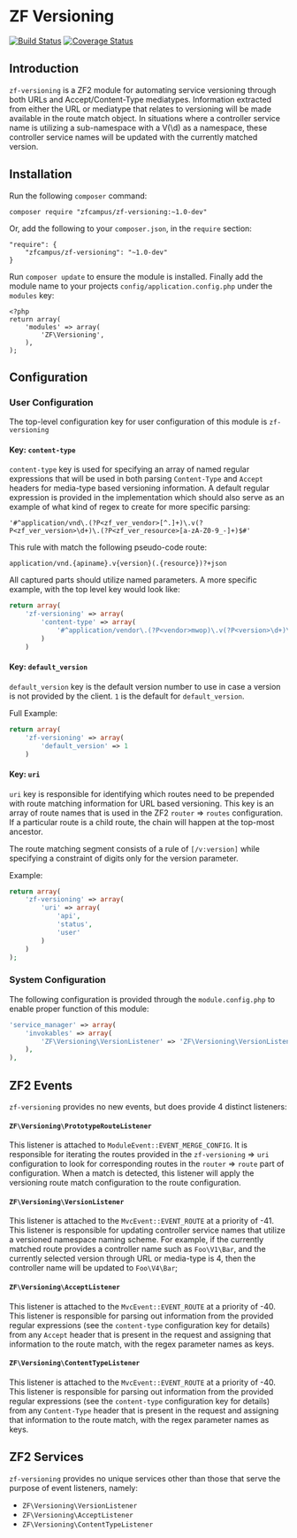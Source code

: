 ZF Versioning
=============

[![Build Status](https://travis-ci.org/zfcampus/zf-versioning.png)](https://travis-ci.org/zfcampus/zf-versioning)
[![Coverage Status](https://coveralls.io/repos/zfcampus/zf-versioning/badge.png?branch=master)](https://coveralls.io/r/zfcampus/zf-versioning)

Introduction
------------

`zf-versioning` is a ZF2 module for automating service versioning through both URLs and
Accept/Content-Type mediatypes.  Information extracted from either the URL or mediatype
that relates to versioning will be made available in the route match object.  In situations
where a controller service name is utilizing a sub-namespace with a V(\d) as a namespace,
these controller service names will be updated with the currently matched version.

Installation
------------

Run the following `composer` command:

    composer require "zfcampus/zf-versioning:~1.0-dev"

Or, add the following to your `composer.json`, in the `require` section:

    "require": {
        "zfcampus/zf-versioning": "~1.0-dev"
    }

Run `composer update` to ensure the module is installed.  Finally add the module name to
your projects `config/application.config.php` under the `modules` key:

    <?php
    return array(
        'modules' => array(
            'ZF\Versioning',
        ),
    );


Configuration
-------------

### User Configuration ###

The top-level configuration key for user configuration of this module is `zf-versioning`

#### Key: `content-type` ####

`content-type` key is used for specifying an array of named regular expressions that will be
used in both parsing `Content-Type` and `Accept` headers for media-type based versioning
information.  A default regular expression is provided in the implementation which should
also serve as an example of what kind of regex to create for more specific parsing:

    '#^application/vnd\.(?P<zf_ver_vendor>[^.]+)\.v(?P<zf_ver_version>\d+)\.(?P<zf_ver_resource>[a-zA-Z0-9_-]+)$#'

This rule with match the following pseudo-code route:

    application/vnd.{apiname}.v{version}(.{resource})?+json

All captured parts should utilize named parameters.  A more specific example, with the top
level key would look like:

```php
return array(
    'zf-versioning' => array(
        'content-type' => array(
            '#^application/vendor\.(?P<vendor>mwop)\.v(?P<version>\d+)\.(?P<resource>status|user)$#'
        )
    )
```

#### Key: `default_version` ####

`default_version` key is the default version number to use in case a version is not provided by
the client.  `1` is the default for `default_version`.

Full Example:

```php
return array(
    'zf-versioning' => array(
        'default_version' => 1
    )
```

#### Key: `uri` ####

`uri` key is responsible for identifying which routes need to be prepended with route matching
information for URL based versioning.  This key is an array of route names that is used in the
ZF2 `router` => `routes` configuration.  If a particular route is a child route, the chain will
happen at the top-most ancestor.

The route matching segment consists of a rule of `[/v:version]` while specifying a constraint
of digits only for the version parameter.

Example:

```php
return array(
    'zf-versioning' => array(
        'uri' => array(
            'api',
            'status',
            'user'
        )
    )
);
```

### System Configuration ###

The following configuration is provided through the `module.config.php` to enable proper function
of this module:

```php
'service_manager' => array(
    'invokables' => array(
        'ZF\Versioning\VersionListener' => 'ZF\Versioning\VersionListener',
    ),
),
```


ZF2 Events
----------

`zf-versioning` provides no new events, but does provide 4 distinct listeners:

#### `ZF\Versioning\PrototypeRouteListener` #####

This listener is attached to `ModuleEvent::EVENT_MERGE_CONFIG`.  It is responsible for
iterating the routes provided in the `zf-versioning` => `uri` configuration to look for
corresponding routes in the `router` => `route` part of configuration.  When a match is
detected, this listener will apply the versioning route match configuration to the
route configuration.

#### `ZF\Versioning\VersionListener` ####

This listener is attached to the `MvcEvent::EVENT_ROUTE` at a priority of -41.  This
listener is responsible for updating controller service names that utilize a versioned
namespace naming scheme.  For example, if the currently matched route provides a controller
name such as `Foo\V1\Bar`, and the currently selected version through URL or media-type
is 4, then the controller name will be updated to `Foo\V4\Bar`;

#### `ZF\Versioning\AcceptListener` ####

This listener is attached to the `MvcEvent::EVENT_ROUTE` at a priority of -40. This
listener is responsible for parsing out information from the provided regular expressions
(see the `content-type` configuration key for details) from any `Accept` header
that is present in the request and assigning that information to the route match, with
the regex parameter names as keys.

#### `ZF\Versioning\ContentTypeListener` ####

This listener is attached to the `MvcEvent::EVENT_ROUTE` at a priority of -40. This
listener is responsible for parsing out information from the provided regular expressions
(see the `content-type` configuration key for details) from any `Content-Type` header
that is present in the request and assigning that information to the route match, with
the regex parameter names as keys.

ZF2 Services
------------

`zf-versioning` provides no unique services other than those that serve the purpose
of event listeners, namely:

- `ZF\Versioning\VersionListener`
- `ZF\Versioning\AcceptListener`
- `ZF\Versioning\ContentTypeListener`
